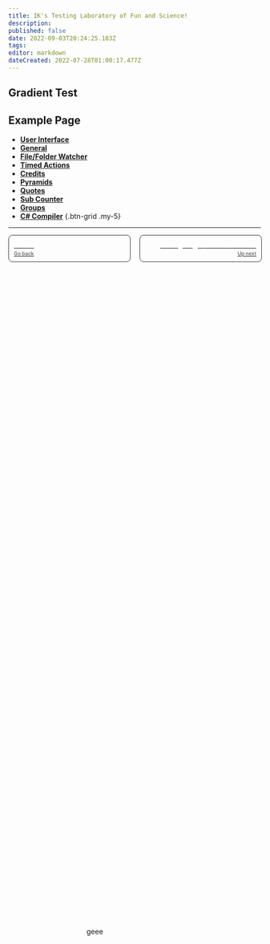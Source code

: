 ```yaml
---
title: IK's Testing Laboratory of Fun and Science!
description: 
published: false
date: 2022-09-03T20:24:25.183Z
tags: 
editor: markdown
dateCreated: 2022-07-28T01:00:17.477Z
---
```


## Gradient Test

<div class="image-bg" style="background-image: linear-gradient( -45deg, #bd34fe 50%, #47caff 50% ); filter: blur(72px); position: absolute; top: 50%; left: 50%; border-radius: 50%; width: 192px; height: 192px; background-image: var(--vp-home-hero-image-background-image); filter: var(--vp-home-hero-image-filter); transform: translate(-50%,-50%);">geee</div>

## Example Page

- [<i class="mdi mdi-application primary--text"></i>**User Interface**](/en/Settings/User-Interface)
- [<i class="mdi mdi-format-align-center primary--text"></i>**General**](/en/Settings/General)
- [<i class="mdi mdi-file-code primary--text"></i>**File/Folder Watcher**](/en/Settings/File-Folder-Watcher) 
- [<i class="mdi mdi-timelapse primary--text"></i>**Timed Actions**](/en/Settings/Timed-Actions) 
- [<i class="mdi mdi-credit-card primary--text"></i>**Credits**](/en/Settings/Credits) 
- [<i class="mdi mdi-triangle-outline primary--text"></i>**Pyramids**](/en/Settings/Pyramids) 
- [<i class="mdi mdi-format-quote-open primary--text"></i>**Quotes**](/en/Settings/Quotes) 
- [<i class="mdi mdi-counter primary--text"></i>**Sub Counter**](/en/Settings/Sub-Counter) 
- [<i class="mdi mdi-folder primary--text"></i>**Groups**](/en/Settings/Groups) 
- [<i class="mdi mdi-language-csharp primary--text"></i>**C# Compiler**](/en/Settings/CSharp-Compiler)
{.btn-grid .my-5}

---

<div id="footer-grid" style="display: grid; grid-template-columns: 1fr 1fr; grid-gap: 20px;"><a href="/en/Home" id="footer-grid-border" style="border: 1px solid #333333; border-radius: 8px; width: 100%; display: flex;"><div id="footer-grid-border-spacing" style="margin: 10px;"><div id="footer-grid-1"><div id="footer-grid-upper" style="color: #ffffff; font-weight: 700;">Home</div><div id="footer-grid-bottom" style="font-size: 10px; margin-top: 3px; color: #6e6e6e; font-weight: 600;">Go back</div></div></div></a><a href="/en/Changelogs" id="footer-grid-border" style="border: 1px solid #333333; border-radius: 8px; width: 100%; transition: color .25s; transition-property: color; transition-duration: 0.25s; transition-timing-function: ease; transition-delay: 0s;"><div id="footer-grid-border-spacing" style="margin: 10px;"><div id="footer-grid-2" style=""><div id="footer-grid-upper" style="text-align: right; color: #ffffff; font-weight: 700;">Changelogs / Release Notes</div><div id="footer-grid-bottom" style="font-size: 10px; margin-top: 3px; text-align: right; position: right; color: #6e6e6e; font-weight: 600;">Up next</div></div></div></a></div>